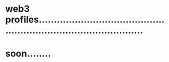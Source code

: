 # web3 profiles........................................................................................
# soon........
